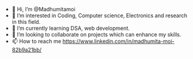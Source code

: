 - 👋 Hi, I’m @Madhumitamoi
- 👀 I’m interested in Coding, Computer science, Electronics and research in this field.
- 🌱 I’m currently learning DSA, web development.
- 💞️ I’m looking to collaborate on projects which can enhance my skills.
- 📫 How to reach me https://www.linkedin.com/in/madhumita-moi-82b9a21bb/

<!---
Madhumitamoi/Madhumitamoi is a ✨ special ✨ repository because its `README.md` (this file) appears on your GitHub profile.
You can click the Preview link to take a look at your changes.
--->
